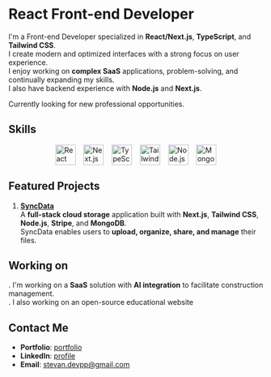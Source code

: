 # React Front-end Developer

I'm a Front-end Developer specialized in **React/Next.js**, **TypeScript**, and **Tailwind CSS**.  
I create modern and optimized interfaces with a strong focus on user experience.  
I enjoy working on **complex SaaS** applications, problem-solving, and continually expanding my skills.  
I also have backend experience with **Node.js** and **Next.js**.

Currently looking for new professional opportunities.


## Skills


<div style="display: flex; flex-wrap: wrap; justify-content: center; align-items: center;">
  <img src="https://raw.githubusercontent.com/marwin1991/profile-technology-icons/refs/heads/main/icons/react.png" width="40" alt="React" />&nbsp;&nbsp;&nbsp;&nbsp;
<img src="https://raw.githubusercontent.com/marwin1991/profile-technology-icons/refs/heads/main/icons/next_js.png" width="40" alt="Next.js" />&nbsp;&nbsp;&nbsp;&nbsp;
<img src="https://raw.githubusercontent.com/marwin1991/profile-technology-icons/refs/heads/main/icons/typescript.png" width="40" alt="TypeScript" />&nbsp;&nbsp;&nbsp;&nbsp;
<img src="https://raw.githubusercontent.com/marwin1991/profile-technology-icons/refs/heads/main/icons/tailwind_css.png" width="40" alt="Tailwind CSS" />&nbsp;&nbsp;&nbsp;&nbsp;
<img src="https://raw.githubusercontent.com/marwin1991/profile-technology-icons/refs/heads/main/icons/node_js.png" width="40" alt="Node.js" />&nbsp;&nbsp;&nbsp;&nbsp;
<img src="https://raw.githubusercontent.com/marwin1991/profile-technology-icons/refs/heads/main/icons/mongodb.png" width="40" alt="MongoDb" />
</div>


## Featured Projects

1. [**SyncData**](https://github.com/Stv-devl/SyncData)  
  A **full-stack cloud storage** application built with **Next.js**, **Tailwind CSS**, **Node.js**, **Stripe**, and **MongoDB**.  
   SyncData enables users to **upload, organize, share, and manage** their files.


## Working on 

. I'm working on a **SaaS** solution with **AI integration** to facilitate construction management.  
. I also working on an open-source educational website


## Contact Me

- **Portfolio**: [portfolio](https://www.stevandev.com/)  
- **LinkedIn**: [profile](https://www.linkedin.com/in/stevan-l-793141128/)  
- **Email**: [stevan.devpp@gmail.com](mailto:stevan.devpp@gmail.com)
